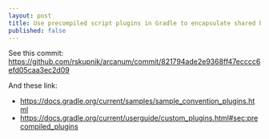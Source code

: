```yaml
---
layout: post
title: Use precompiled script plugins in Gradle to encapsulate shared build logic
published: false
---
```


See this commit: https://github.com/rskupnik/arcanum/commit/821794ade2e9368ff47ecccc6efd05caa3ec2d09

And these link:
* https://docs.gradle.org/current/samples/sample_convention_plugins.html
* https://docs.gradle.org/current/userguide/custom_plugins.html#sec:precompiled_plugins
